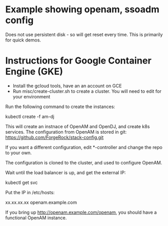 # Example showing openam, ssoadm config

Does not use persistent disk - so will get reset every time. This is primarily for
quick demos.

# Instructions for Google Container Engine (GKE)

* Install the gcloud tools, have an an account on GCE
* Run misc/create-cluster.sh to create a cluster. You will need to edit for your
environment

Run the following command to create the instances:

kubectl create -f am-dj

This will create an instnace of OpenAM and OpenDJ, and create k8s services.
The configuration from OpenAM is stored in git:
https://github.com/ForgeRock/stack-config.git

If you want a different configuration, edit *-controller and change the repo
to your own.

The configuration is cloned to the cluster, and used to configure OpenAM.


Wait until the load balancer is up, and get the external IP:

kubectl get svc

Put the IP in /etc/hosts:

xx.xx.xx.xx  openam.example.com

If you bring up http://openam.example.com/openam, you should have a functional
OpenAM instance.
